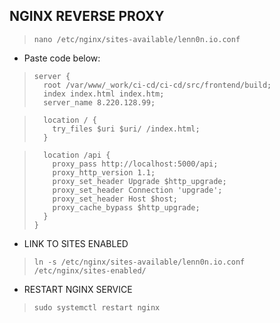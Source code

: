 
## NGINX REVERSE PROXY

>     nano /etc/nginx/sites-available/lenn0n.io.conf
- Paste code below: 
>     server {
>       root /var/www/_work/ci-cd/ci-cd/src/frontend/build;
>       index index.html index.htm;
>       server_name 8.220.128.99;

>       location / {
>         try_files $uri $uri/ /index.html;
>       }

>       location /api {
>         proxy_pass http://localhost:5000/api;
>         proxy_http_version 1.1;
>         proxy_set_header Upgrade $http_upgrade;
>         proxy_set_header Connection 'upgrade';
>         proxy_set_header Host $host;
>         proxy_cache_bypass $http_upgrade;
>       }
>     }

- LINK TO SITES ENABLED
>     ln -s /etc/nginx/sites-available/lenn0n.io.conf /etc/nginx/sites-enabled/

- RESTART NGINX SERVICE
>     sudo systemctl restart nginx
